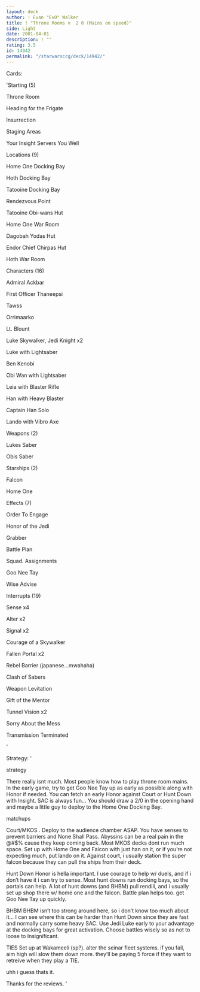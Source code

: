 ```yaml
---
layout: deck
author: ! Evan "EvO" Walker
title: ! "Throne Rooms v  2 0 (Mains on speed)"
side: Light
date: 2001-04-01
description: ! ""
rating: 3.5
id: 14942
permalink: "/starwarsccg/deck/14942/"
---
```

Cards: 

'Starting (5)


Throne Room

Heading for the Frigate

Insurrection

Staging Areas

Your Insight Servers You Well


Locations (9)


Home One Docking Bay

Hoth Docking Bay

Tatooine Docking Bay

Rendezvous Point

Tatooine Obi-wans Hut

Home One War Room

Dagobah Yodas Hut

Endor Chief Chirpas Hut

Hoth War Room


Characters (16)

Admiral Ackbar

First Officer Thaneepsi

Tawss

Orrimaarko

Lt. Blount

Luke Skywalker, Jedi Knight x2

Luke with Lightsaber

Ben Kenobi

Obi Wan with Lightsaber

Leia with Blaster Rifle

Han with Heavy Blaster

Captain Han Solo

Lando with Vibro Axe


Weapons (2)

Lukes Saber

Obis Saber


Starships (2)

Falcon

Home One


Effects (7)

Order To Engage

Honor of the Jedi

Grabber

Battle Plan

Squad. Assignments

Goo Nee Tay

Wise Advise


Interrupts (19)

Sense x4

Alter x2

Signal x2

Courage of a Skywalker

Fallen Portal x2

Rebel Barrier (japanese...mwahaha)

Clash of Sabers

Weapon Levitation

Gift of the Mentor

Tunnel Vision x2

Sorry About the Mess

Transmission Terminated


'

Strategy: '

strategy


There really isnt much. Most people know how to play throne room mains. In the early game, try to get Goo Nee Tay up as early as possible along with Honor if needed. You can fetch an early Honor against Court or Hunt Down with Insight. SAC is always fun... You should draw a 2/0 in the opening hand and maybe a little guy to deploy to the Home One Docking Bay. 


matchups


Court/MKOS . Deploy to the audience chamber ASAP. You have senses to prevent barriers and None Shall Pass. Abyssins can be a real pain in the @#$% cause they keep coming back. Most MKOS decks dont run much space. Set up with Home One and Falcon with just han on it, or if you’re not expecting much, put lando on it. Against court, i usually station the super falcon because they can pull the ships from their deck. 


Hunt Down Honor is hella important. I use courage to help w/ duels, and if i don’t have it i can try to sense. Most hunt downs run docking bays, so the portals can help. A lot of hunt downs (and BHBM) pull rendili, and i usually set up shop there w/ home one and the falcon. Battle plan helps too. get Goo Nee Tay up quickly. 


BHBM BHBM isn’t too strong around here, so i don’t know too much about it... I can see where this can be harder than Hunt Down since they are fast and normally carry some heavy SAC. Use Jedi Luke early to your advantage at the docking bays for great activation. Choose battles wisely so as not to loose to Insignificant.


TIES Set up at Wakameeli (sp?). alter the seinar fleet systems. if you fail, aim high will slow them down more. they’ll be paying 5 force if they want to retreive when they play a TIE. 


uhh i guess thats it.

Thanks for the reviews. '
